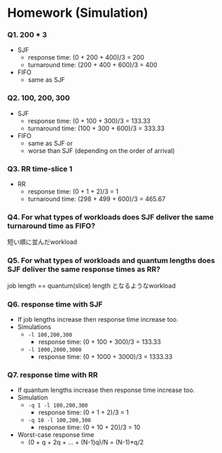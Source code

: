 # Homework (Simulation)

### Q1. 200 * 3
- SJF
  - response time: (0 + 200 + 400)/3 = 200
  - turnaround time: (200 + 400 + 600)/3 = 400
- FIFO
  - same as SJF

### Q2. 100, 200, 300
- SJF
  - response time: (0 + 100 + 300)/3 = 133.33
  - turnaround time: (100 + 300 + 600)/3 = 333.33
- FIFO
  - same as SJF or
  - worse than SJF (depending on the order of arrival)

### Q3. RR time-slice 1
- RR
  - response time: (0 + 1 + 2)/3 = 1
  - turnaround time: (298 + 499 + 600)/3 = 465.67

### Q4. For what types of workloads does SJF deliver the same turnaround time as FIFO?
短い順に並んだworkload

### Q5. For what types of workloads and quantum lengths does SJF deliver the same response times as RR?
job length == quantum(slice) length となるようなworkload

### Q6. response time with SJF
- If job lengths increase then response time increase too.
- Simulations
  - `-l 100,200,300`
    - response time: (0 + 100 + 300)/3 = 133.33
  - `-l 1000,2000,3000`
    - response time: (0 + 1000 + 3000)/3 = 1333.33
  
### Q7. response time with RR
- If quantum lengths increase then response time increase too.
- Simulation
  - `-q 1 -l 100,200,300`
    - response time: (0 + 1 + 2)/3 = 1
  - `-q 10 -l 100,200,300`
    - response time: (0 + 10 + 20)/3 = 10
- Worst-case response time
  - (0 + q + 2q + ... + (N-1)q)/N = (N-1)*q/2